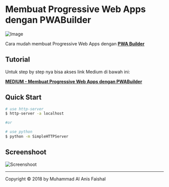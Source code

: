 
# Membuat Progressive Web Apps dengan PWABuilder

![Image](https://cdn-images-1.medium.com/max/1600/1*BkO9ebu-O7qDUL08CueJ7A.jpeg)

Cara mudah membuat Progressive Web Apps dengan [**PWA Builder**](https://www.pwabuilder.com/ "PWA Builder")

## Tutorial
Untuk step by step nya bisa akses link Medium di bawah ini:

[**MEDIUM - Membuat Progressive Web Apps dengan PWABuilder**](https://medium.com/'@'maafaishal/membuat-progressive-web-apps-dengan-pwabuilder-8f673d9fa076 "MEDIUM - Membuat Progressive Web Apps dengan PWABuilder")

## Quick Start

``` bash
# use http-server
$ http-server -a localhost

#or

# use python
$ python -m SimpleHTTPServer
```

## Screenshoot

![Screenshoot](https://cdn-images-1.medium.com/max/1600/1*EdvswPtLxRqHYwtFNdVf-Q.png)

----

Copyright © 2018 by Muhammad Al Anis Faishal
